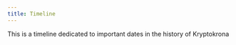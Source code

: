```yaml
---
title: Timeline
---
```


This is a timeline dedicated to important dates in the history of Kryptokrona

